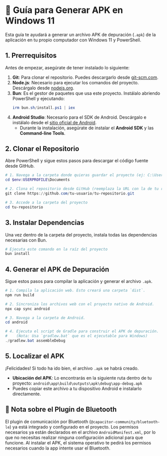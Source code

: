 # 📝 Guía para Generar APK en Windows 11

Esta guía te ayudará a generar un archivo APK de depuración (`.apk`) de la aplicación en tu propio computador con Windows 11 y PowerShell.

## 1. Prerrequisitos

Antes de empezar, asegúrate de tener instalado lo siguiente:

1.  **Git**: Para clonar el repositorio. Puedes descargarlo desde [git-scm.com](https://git-scm.com/).
2.  **Node.js**: Necesario para ejecutar los comandos del proyecto. Descárgalo desde [nodejs.org](https://nodejs.org/).
3.  **Bun**: Es el gestor de paquetes que usa este proyecto. Instálalo abriendo PowerShell y ejecutando:
    ```powershell
    irm bun.sh/install.ps1 | iex
    ```
4.  **Android Studio**: Necesario para el SDK de Android. Descárgalo e instálalo desde el [sitio oficial de Android](https://developer.android.com/studio).
    *   Durante la instalación, asegúrate de instalar el **Android SDK** y las **Command-line Tools**.

## 2. Clonar el Repositorio

Abre PowerShell y sigue estos pasos para descargar el código fuente desde GitHub.

```powershell
# 1. Navega a la carpeta donde quieras guardar el proyecto (ej: C:\Users\TuUsuario\Documents)
cd $env:USERPROFILE\Documents

# 2. Clona el repositorio desde GitHub (reemplaza la URL con la de tu repositorio)
git clone https://github.com/tu-usuario/tu-repositorio.git

# 3. Accede a la carpeta del proyecto
cd tu-repositorio
```

## 3. Instalar Dependencias

Una vez dentro de la carpeta del proyecto, instala todas las dependencias necesarias con Bun.

```powershell
# Ejecuta este comando en la raíz del proyecto
bun install
```

## 4. Generar el APK de Depuración

Sigue estos pasos para compilar la aplicación y generar el archivo `.apk`.

```powershell
# 1. Compila la aplicación web. Esto creará una carpeta `dist`.
npm run build

# 2. Sincroniza los archivos web con el proyecto nativo de Android.
npx cap sync android

# 3. Navega a la carpeta de Android.
cd android

# 4. Ejecuta el script de Gradle para construir el APK de depuración.
#    (Nota: Usa `gradlew.bat` que es el ejecutable para Windows)
./gradlew.bat assembleDebug
```

## 5. Localizar el APK

¡Felicidades! Si todo ha ido bien, el archivo `.apk` se habrá creado.

*   **Ubicación del APK**: Lo encontrarás en la siguiente ruta dentro de tu proyecto:
    `android\app\build\outputs\apk\debug\app-debug.apk`
*   Puedes copiar este archivo a tu dispositivo Android e instalarlo directamente.

## 🔌 Nota sobre el Plugin de Bluetooth

El plugin de comunicación por Bluetooth (`@capacitor-community/bluetooth-le`) ya está integrado y configurado en el proyecto. Los permisos necesarios ya están declarados en el archivo `AndroidManifest.xml`, por lo que no necesitas realizar ninguna configuración adicional para que funcione. Al instalar el APK, el sistema operativo te pedirá los permisos necesarios cuando la app intente usar el Bluetooth.
